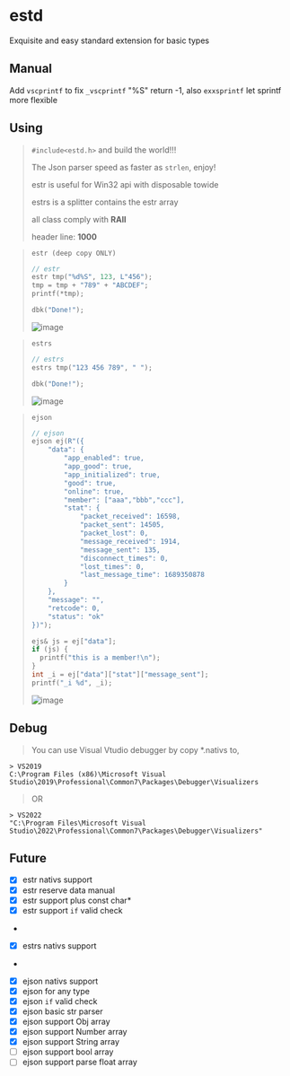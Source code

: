 # estd
Exquisite and easy standard extension for basic types

## Manual
Add `vscprintf` to fix `_vscprintf` "%S" return -1,
also `exxsprintf` let sprintf more flexible

## Using
> `#include<estd.h>` and build the world!!!
>
> The Json parser speed as faster as `strlen`, enjoy!
>
> estr is useful for Win32 api with disposable towide
>
> estrs is a splitter contains the estr array
>
> all class comply with **RAII**
> 
> header line: **1000**

> `estr (deep copy ONLY)`
> ```cpp
> // estr
> estr tmp("%d%S", 123, L"456");
> tmp = tmp + "789" + "ABCDEF";
> printf(*tmp);
> 
> dbk("Done!");
> ```
> ![image](https://github.com/KsaNL/estd/assets/73447685/15225cd3-73c7-481f-b747-87248ac2ea9f)

> `estrs` 
> ```cpp
> // estrs 
> estrs tmp("123 456 789", " ");
> 
> dbk("Done!");
> ```
> ![image](https://github.com/KsaNL/estd/assets/73447685/9cc6710e-f3eb-40e7-b6f7-ebf65dfacd1a)

> `ejson`
> ```cpp
> // ejson
> ejson ej(R"({
>     "data": {
>         "app_enabled": true,
>         "app_good": true,
>         "app_initialized": true,
>         "good": true,
>         "online": true,
>         "member": ["aaa","bbb","ccc"],
>         "stat": {
>             "packet_received": 16598,
>             "packet_sent": 14505,
>             "packet_lost": 0,
>             "message_received": 1914,
>             "message_sent": 135,
>             "disconnect_times": 0,
>             "lost_times": 0,
>             "last_message_time": 1689350878
>         }
>     },
>     "message": "",
>     "retcode": 0,
>     "status": "ok"
> })");
> 
> ejs& js = ej["data"];
> if (js) {
>   printf("this is a member!\n");
> }
> int _i = ej["data"]["stat"]["message_sent"];
> printf("_i %d", _i);
> ```
> ![image](https://github.com/KsaNL/estd/assets/73447685/70ff2fc9-1c79-4c74-b266-599ac0bf1e1f)


## Debug

> You can use Visual Vtudio debugger by copy *.nativs to, 
```
> VS2019
C:\Program Files (x86)\Microsoft Visual Studio\2019\Professional\Common7\Packages\Debugger\Visualizers
```

> OR 
```
> VS2022
"C:\Program Files\Microsoft Visual Studio\2022\Professional\Common7\Packages\Debugger\Visualizers"
```

## Future
- [x] estr nativs support
- [x] estr reserve data manual
- [x] estr support plus const char*
- [x] estr support `if` valid check
- 
- [x] estrs nativs support
- 
- [x] ejson nativs support
- [x] ejson for any type
- [x] ejson `if` valid check
- [x] ejson basic str parser
- [x] ejson support Obj array
- [x] ejson support Number array
- [x] ejson support String array
- [ ] ejson support bool array
- [ ] ejson support parse float array
